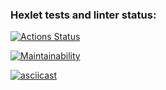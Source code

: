### Hexlet tests and linter status:

[![Actions Status](https://github.com/aswang/frontend-project-44/actions/workflows/hexlet-check.yml/badge.svg)](https://github.com/aswang/frontend-project-44/actions)

[![Maintainability](https://api.codeclimate.com/v1/badges/118e2cdbcb9dd6bea2d8/maintainability)](https://codeclimate.com/github/aswang/frontend-project-44/maintainability)

[![asciicast](https://asciinema.org/a/BHHvdSjmHs1HiMaNEFbYc4j9P.svg)](https://asciinema.org/a/BHHvdSjmHs1HiMaNEFbYc4j9P)